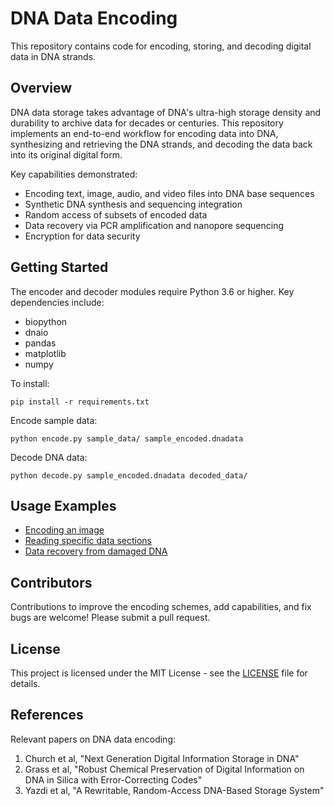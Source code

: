 # DNA Data Encoding

This repository contains code for encoding, storing, and decoding digital data in DNA strands.

## Overview

DNA data storage takes advantage of DNA's ultra-high storage density and durability to archive data for decades or centuries. This repository implements an end-to-end workflow for encoding data into DNA, synthesizing and retrieving the DNA strands, and decoding the data back into its original digital form.

Key capabilities demonstrated:

- Encoding text, image, audio, and video files into DNA base sequences 
- Synthetic DNA synthesis and sequencing integration
- Random access of subsets of encoded data
- Data recovery via PCR amplification and nanopore sequencing
- Encryption for data security

## Getting Started

The encoder and decoder modules require Python 3.6 or higher. Key dependencies include:

- biopython
- dnaio
- pandas 
- matplotlib
- numpy

To install:

```
pip install -r requirements.txt
```

Encode sample data:

```
python encode.py sample_data/ sample_encoded.dnadata
``` 

Decode DNA data:

```
python decode.py sample_encoded.dnadata decoded_data/
```

## Usage Examples

- [Encoding an image](docs/encode_image.md)
- [Reading specific data sections](docs/selective_access.md) 
- [Data recovery from damaged DNA](docs/error_correction.md)

## Contributors

Contributions to improve the encoding schemes, add capabilities, and fix bugs are welcome! Please submit a pull request.

## License

This project is licensed under the MIT License - see the [LICENSE](LICENSE) file for details.

## References

Relevant papers on DNA data encoding:

1. Church et al, "Next Generation Digital Information Storage in DNA" 
2. Grass et al, "Robust Chemical Preservation of Digital Information on DNA in Silica with Error-Correcting Codes"
3. Yazdi et al, "A Rewritable, Random-Access DNA-Based Storage System"

